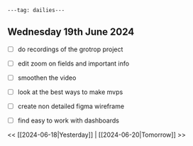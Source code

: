 ```
---tag: dailies---
```

## Wednesday 19th June 2024

- [ ] do recordings of the grotrop project
- [ ] edit zoom on fields and important info
- [ ] smoothen the video
- [ ] look at the best ways to make mvps
- [ ] create non detailed figma wireframe
- [ ] find easy to work with dashboards


<< [[2024-06-18|Yesterday]] | [[2024-06-20|Tomorrow]] >>




